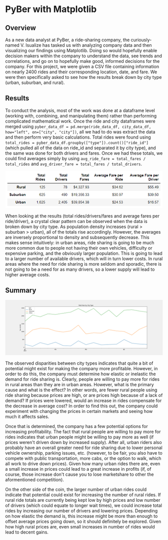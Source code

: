 # PyBer with Matplotlib

## Overview

As a new data analyst at PyBer, a ride-sharing company, the curiously-named V. Isualize has tasked us with analyzing company data and then visualizing our findings using Matplotlib.  Doing so would hopefully enable decision makers within the company to understand the data, see trends and correlations, and go on to hopefully make good, informed decisions for the company.  For this project, we were given a CSV file containing information on nearly 2400 rides and their corresponding location, date, and fare.  We were then specifically asked to see how the results break down by city type (urban, suburban, and rural).

## Results

To conduct the analysis, most of the work was done at a dataframe level (working with, combining, and manipulating them) rather than performing complicated mathematical work.  Once the ride and city dataframes were merged using `pyber_data_df = pd.merge(ride_data_df, city_data_df, how="left", on=["city", "city"])`, all we had to do was extract the data and then perform very basic calculations.  Total rides were found using `total_rides = pyber_data_df.groupby(["type"]).count()["ride_id"]` (which pulled all of the data on ride_id and separated it by city type), and the same was done for both drivers and fares.  Once we had these totals, we could find averages simply by using `avg_ride_fare = total_fares / total_rides` and `avg_driver_fare = total_fares / total_drivers`.

![PyBer City Summary](https://github.com/Jeffstr00/PyBer_Analysis/blob/main/Resources/pyber_city_summary.png)

When looking at the results (total rides/drivers/fares and average fares per ride/driver), a crystal clear pattern can be observed when the data is broken down by city type.  As population density increases (rural > suburban > urban), all of the totals rise accordingly.  However, the averages are inversely proportional to density and subsequently decrease.  This makes sense intuitively: in urban areas, ride sharing is going to be much more common due to people not having their own vehicles, difficulty or expensive parking, and the obviously larger population.  This is going to lead to a larger number of available drivers, which will in turn lower costs.  In rural areas where the need for ride sharing is more seldom and sporadic, there is not going to be a need for as many drivers, so a lower supply will lead to higher average costs.

## Summary

![Fares by City](https://github.com/Jeffstr00/PyBer_Analysis/blob/main/Resources/fares_by_city.png)

The observed disparities between city types indicates that quite a bit of potential might exist for making the company more profitable.  However, in order to do this, the company must determine how elastic or inelastic the demand for ride sharing is.  Clearly, people are willing to pay more for rides in rural areas than they are in urban areas.  However, what is the primary cause and what is the effect?  In other words, are fewer rural people using ride sharing because prices are high, or are prices high because of a lack of demand?  If prices were lowered, would an increase in rides compensate for the decrease in average cost?  In order to find this out, the company could experiment with changing the prices in certain markets and seeing how much it affects sales.

Once that is determined, the company has a few potential options for increasing profitability.  The fact that rural people are willing to pay more for rides indicates that urban people might be willing to pay more as well (if prices weren't driven down by increased supply).  After all, urban riders also probably have an overall greater need for ride sharing due to lower personal vehicle ownership, parking issues, etc. (however, to be fair, you also have to compete with public transportation, more cabs, or the option to walk, which all work to drive down prices).  Given how many urban rides there are, even a small increase in prices could lead to a great increase in profits (if, of course, those increase don't cause you to lose marketshare to other the aformentioned competition).

On the other side of the coin, the larger number of urban rides could indicate that potential could exist for increasing the number of rural rides.  If rural ride totals are currently being kept low by high prices and low number of drivers (which could equate to longer wait times), we could increase total rides by increasing our number of drivers and lowering prices.  Depending on how elastic the demand is, this increase might be more than enough to offset average prices going down, so it should definitely be explored.  Given how high rural prices are, even small increases in number of rides would lead to decent gains.
